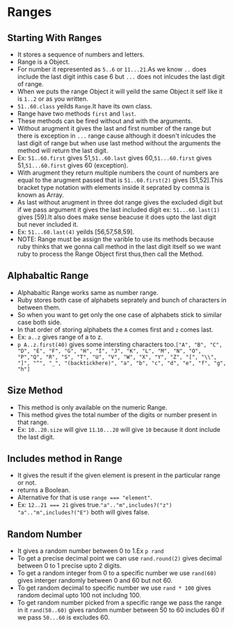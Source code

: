 # Ranges 
 
 ## Starting With Ranges
  - It stores a sequence of numbers and letters.
  - Range is a Object.
  - For number it represented as `5..6` or `11...21`.As we know `..` does include the last digit inthis case 6 but `...` does not inlcudes the  last digit of range.
  - When we puts the range Object it will yeild the same Object it self like it is `1..2` or as you written.
  - `51..60.class` yeilds `Range`.It have its own class.
  - Range have two methods `first` and `last`.
  - These methods can be fired without and with the arguments.
  - Without arugment it gives the last and first number of the range but there is exception in `...` range cause although it doesn't inlcudes the last digit of range but when use last method without the arguments the method will return the last digit.
  - Ex: `51..60.first` gives 51,`51..60.last` gives 60,`51...60.first` gives 51,`51...60.first` gives 60 (exception).
  - With arugment they return multiple numbers the count of numbers are equal to the arugment passed that is `51..60.first(2)` gives [51,52].This bracket type notation with elements inside it seprated by comma is known as Array.
  - As last without arugment in three dot range gives the excluded digit but if we pass argument it gives the last included digit ex: `51...60.last(1)` gives [59].It also does make sense beacuse it does upto the last digit but never included it.
  - Ex: `51...60.last(4)` yeilds [56,57,58,59].
  - NOTE: Range must be assign the varible to use its methods because ruby thinks that we gonna call method in the last digit itself so we want ruby to process the Range Object first thus,then call the Method.

 ## Alphabaltic Range
  - Alphabaltic Range works same as number range.
  - Ruby stores both case of alphabets seprately and bunch of characters in between them.
  - So when you want to get only the one case of alphabets stick to similar case both side.
  - In that order of storing alphabets the `A` comes first and `z` comes last.
  - Ex: `a..z` gives range of a to z.
  - `p A..z.first(40)` gives some intersting characters too.`["A", "B", "C", "D", "E", "F", "G", "H", "I", "J", "K", "L", "M", "N", "O", "P","Q", "R", "S", "T", "U", "V", "W", "X", "Y", "Z", "[", "\\", "]", "^", "_", "(backtickhere)", "a", "b", "c", "d", "e", "f", "g", "h"]`

 ## Size Method
  - This method is only available on the numeric Range.
  - This method gives the total number of the digits or number present in that range.
  - Ex: `10..20.size` will give `11`.`10...20` will give `10` because it dont include the last digit.

 ## Includes method in Range
  - It gives the result if the given element is present in the particular range or not.
  - returns a Boolean.
  - Alternative for that is use `range === "element"`.
  - Ex: `12..21 === 21` gives true.`"a".."m",includes?("z") "a".."m",includes?("E")` both will gives false.

 ## Random Number
  - It gives a random number between 0 to 1.Ex `p rand`
  - To get a precise decimal point we can use `rand.round(2)` gives decimal between 0 to 1 precise upto 2 digits.
  - To get a random integer from 0 to a specific number we use `rand(60) `gives interger randomly between 0 and 60 but not 60.
  - To get random decimal to specific number we use `rand * 100` gives random decimal upto 100 not includng 100.
  - To get random number picked from a specific range we pass the range in it `rand(50..60)` gives random number between 50 to 60 includes 60 if we pass `50...60` is excludes 60.